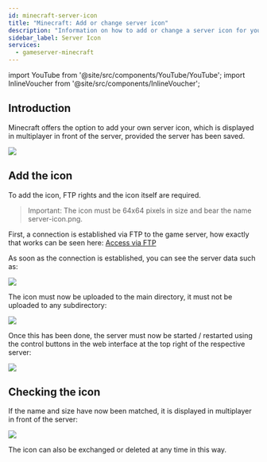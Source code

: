 ```yaml
---
id: minecraft-server-icon
title: "Minecraft: Add or change server icon"
description: "Information on how to add or change a server icon for your Minecraft server from ZAP-Hosting"
sidebar_label: Server Icon
services:
  - gameserver-minecraft
---
```


import YouTube from '@site/src/components/YouTube/YouTube';
import InlineVoucher from '@site/src/components/InlineVoucher';


## Introduction
Minecraft offers the option to add your own server icon, which is displayed in multiplayer in front of the server, provided the server has been saved.

![](https://screensaver01.zap-hosting.com/index.php/s/zFQLZmRrLWrKN7r/preview)

<YouTube videoId="m5mpKcd9Ur0" imageSrc="https://screensaver01.zap-hosting.com/index.php/s/5EzyAm8SzqDemqf/preview" title="How to change the ICON on your Minecraft Server " description="Feel like you understand better when you see things in action? We’ve got you! Dive into our video that breaks it all down for you. Whether you're in a rush or just prefer to soak up information in the most engaging way possible!"/>

<InlineVoucher />

## Add the icon

To add the icon, FTP rights and the icon itself are required.

>Important: The icon must be 64x64 pixels in size and bear the name server-icon.png. 

First, a connection is established via FTP to the game server, how exactly that works can be seen here: [Access via FTP](gameserver-ftpaccess.md)

As soon as the connection is established, you can see the server data such as:

![](https://screensaver01.zap-hosting.com/index.php/s/jKDxAfWzgiepiTE/preview)

The icon must now be uploaded to the main directory, it must not be uploaded to any subdirectory:

![](https://screensaver01.zap-hosting.com/index.php/s/dNWE4W5KQ8XgsQs/preview)

Once this has been done, the server must now be started / restarted using the control buttons in the web interface at the top right of the respective server:

![](https://screensaver01.zap-hosting.com/index.php/s/D4RGqboisxJoBa9/preview)

## Checking the icon 

If the name and size have now been matched, it is displayed in multiplayer in front of the server:

![](https://screensaver01.zap-hosting.com/index.php/s/qzoySiJAPReZDfc/preview)

The icon can also be exchanged or deleted at any time in this way.

<InlineVoucher />
